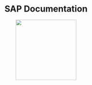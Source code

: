 <h1 align="center">SAP Documentation</h1>

<p align="center">
  <img src="https://github.com/SAP-docs.png" align="center" height="200" />
</p>
